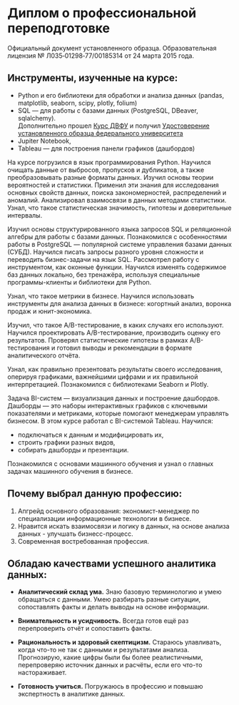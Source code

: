 # Диплом о профессиональной переподготовке

Официальный документ установленного образца. Образовательная лицензия № Л035‑01298‑77/00185314 от 24 марта 2015 года.

## Инструменты, изученные на курсе: 

- Python и его библиотеки для обработки и анализа данных (pandas, matplotlib, seaborn, scipy, plotly, folium)
- SQL — для работы с базами данных (PostgreSQL, DBeaver, sqlalchemy).  
Дополнительно прошел [Курс ДВФУ](https://sql-dvfu.tilda.ws/) и получил [Удостоверение установленного образца федерального университета](https://github.com/Aleksei-Golubev-85/MyRepository-Yandex-Practicum/tree/main/certificate_sql_far_eastern_federal_uversity)
- Jupiter Notebook, 
- Tableau — для построения панели графиков (дашбордов)

На курсе погрузился в язык программирования Python. Научился очищать данные от выбросов, пропусков и дубликатов, а также преобразовывать разные форматы данных. Изучил основы теории вероятностей и статистики. Применил эти знания для исследования основных свойств данных, поиска закономерностей, распределений и аномалий.  Анализировал взаимосвязи в данных методами статистики. Узнал, что такое статистическая значимость, гипотезы и доверительные интервалы.

Изучил основы структурированного языка запросов SQL и реляционной алгебры для работы с базами данных. Познакомился с особенностями работы в PostgreSQL — популярной системе управления базами данных (СУБД). Научился писать запросы разного уровня сложности и переводить бизнес-задачи на язык SQL. Рассмотрел работу с инструментом, как оконные функции. Научился изменять содержимое баз данных локально, без тренажёра, используя специальные программы-клиенты и библиотеки для Python.

Узнал, что такое метрики в бизнесе. Научился использовать инструменты для анализа данных в бизнесе: когортный анализ, воронка продаж и юнит-экономика.

Изучил, что такое A/B-тестирование, в каких случаях его используют. Научился проектировать A/B-тестирование, производить оценку его результатов. Проверял статистические гипотезы в рамках A/B-тестирования и готовил выводы и рекомендации в формате аналитического отчёта.

Узнал, как правильно презентовать результаты своего исследования, оперируя графиками, важнейшими цифрами и их правильной интерпретацией. Познакомился с библиотеками Seaborn и Plotly.

Задача BI-систем — визуализация данных и построение дашбордов. Дашборды — это наборы интерактивных графиков с ключевыми показателями и метриками, которые помогают менеджерам управлять бизнесом. В этом курсе работал с BI-системой Tableau. Научился:
- подключаться к данным и модифицировать их,
- строить графики разных видов,
- собирать дашборды и презентации.

Познакомился с основами машинного обучения и узнал о главных задачах машинного обучения в бизнесе.

## Почему выбрал данную профессию:

1. Апгрейд основного образования: экономист-менеджер по специализации информационные технологии в бизнесе. 
2. Нравится искать взаимосвязи и логику в данных, на основе анализа данных - улучшать бизнесс-процесс.
3. Современная востребованная профессия.

## Обладаю качествами успешного аналитика данных:

- **Аналитический склад ума.** Знаю базовую терминологию и умею обращаться с данными. Умею разбирать разные ситуации, сопоставлять факты и делать выводы на основе информации.

- **Внимательность и усидчивость.** Всегда готов ещё раз перепроверить отчёт и сопоставить факты.

- **Рациональность и здоровый скептицизм.** Стараюсь улавливать, когда что-то не так с данными и результатами анализа. Прогнозирую, какие цифры были бы более реалистичными, перепроверяю источник данных и расчёты, если его что-то настораживает.

- **Готовность учиться.** Погружаюсь в профессию и повышаю экспертность в аналитике данных.
